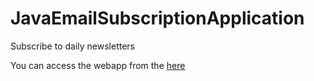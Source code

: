 # JavaEmailSubscriptionApplication
Subscribe to daily newsletters

You can access the webapp from the [here](https://emailapplication.onrender.com/getEmail)


